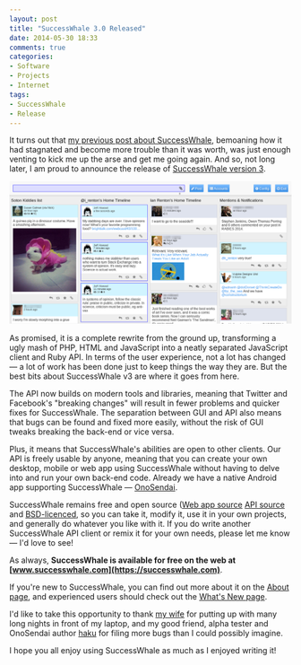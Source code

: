 ```yaml
---
layout: post
title: "SuccessWhale 3.0 Released"
date: 2014-05-30 18:33
comments: true
categories: 
- Software
- Projects
- Internet
tags:
- SuccessWhale
- Release
---
```


It turns out that [my previous post about SuccessWhale](/blog/state-of-the-whale-address/), bemoaning how it had stagnated and become more trouble than it was worth, was just enough venting to kick me up the arse and get me going again. And so, not long later, I am proud to announce the release of [SuccessWhale version 3](https://successwhale.com).

![SuccessWhale 3.0 Screenshot](/img/blog/2014/05/successwhale-screenshot.png)

As promised, it is a complete rewrite from the ground up, transforming a ugly mash of PHP, HTML and JavaScript into a neatly separated JavaScript client and Ruby API. In terms of the user experience, not a lot has changed &mdash; a lot of work has been done just to keep things the way they are. But the best bits about SuccessWhale v3 are where it goes from here.

The API now builds on modern tools and libraries, meaning that Twitter and Facebook's "breaking changes" will result in fewer problems and quicker fixes for SuccessWhale. The separation between GUI and API also means that bugs can be found and fixed more easily, without the risk of GUI tweaks breaking the back-end or vice versa.

Plus, it means that SuccessWhale's abilities are open to other clients. Our API is freely usable by anyone, meaning that you can create your own desktop, mobile or web app using SuccessWhale without having to delve into and run your own back-end code. Already we have a native Android app supporting SuccessWhale &mdash; [OnoSendai](http://onosendai.mobi).

SuccessWhale remains free and open source ([Web app source](https://github.com/ianrenton/SuccessWhale) [API source](https://github.com/ianrenton/SuccessWhale-api/) and [BSD-licenced](http://opensource.org/licenses/BSD-2-Clause), so you can take it, modify it, use it in your own projects, and generally do whatever you like with it. If you do write another SuccessWhale API client or remix it for your own needs, please let me know &mdash; I'd love to see!

As always, **SuccessWhale is available for free on the web at [www.successwhale.com](https://successwhale.com)**.

If you're new to SuccessWhale, you can find out more about it on the [About page](https://successwhale.com/about), and experienced users should check out the [What's New page](https://successwhale.com/whatsnew).

I'd like to take this opportunity to thank [my wife](http://ericthegirl.onlydreaming.net) for putting up with many long nights in front of my laptop, and my good friend, alpha tester and OnoSendai author [haku](http://haku.me/) for filing more bugs than I could possibly imagine.

I hope you all enjoy using SuccessWhale as much as I enjoyed writing it!
